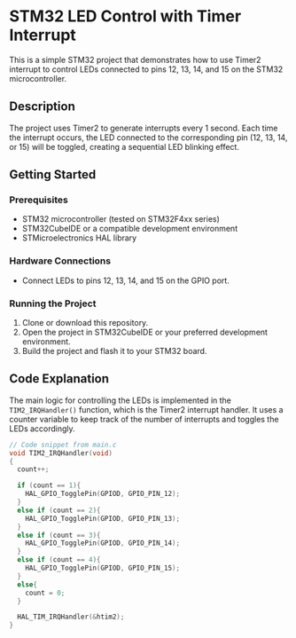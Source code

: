# STM32 LED Control with Timer Interrupt

This is a simple STM32 project that demonstrates how to use Timer2 interrupt to control LEDs connected to pins 12, 13, 14, and 15 on the STM32 microcontroller.

## Description

The project uses Timer2 to generate interrupts every 1 second. Each time the interrupt occurs, the LED connected to the corresponding pin (12, 13, 14, or 15) will be toggled, creating a sequential LED blinking effect.

## Getting Started

### Prerequisites

- STM32 microcontroller (tested on STM32F4xx series)
- STM32CubeIDE or a compatible development environment
- STMicroelectronics HAL library

### Hardware Connections

- Connect LEDs to pins 12, 13, 14, and 15 on the GPIO port.

### Running the Project

1. Clone or download this repository.
2. Open the project in STM32CubeIDE or your preferred development environment.
3. Build the project and flash it to your STM32 board.

## Code Explanation

The main logic for controlling the LEDs is implemented in the `TIM2_IRQHandler()` function, which is the Timer2 interrupt handler. It uses a counter variable to keep track of the number of interrupts and toggles the LEDs accordingly.

```c
// Code snippet from main.c
void TIM2_IRQHandler(void)
{
  count++;

  if (count == 1){
    HAL_GPIO_TogglePin(GPIOD, GPIO_PIN_12);
  }
  else if (count == 2){
    HAL_GPIO_TogglePin(GPIOD, GPIO_PIN_13);
  }
  else if (count == 3){
    HAL_GPIO_TogglePin(GPIOD, GPIO_PIN_14);
  }
  else if (count == 4){
    HAL_GPIO_TogglePin(GPIOD, GPIO_PIN_15);
  }
  else{
    count = 0;
  }

  HAL_TIM_IRQHandler(&htim2);
}
